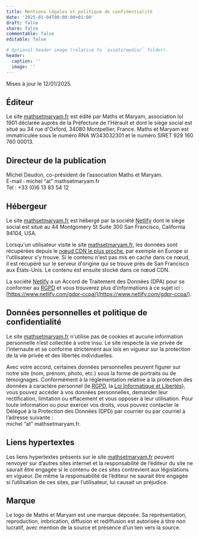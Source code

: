 ```yaml
---
title: Mentions légales et politique de confidentialité
date: '2025-01-04T00:00:00+01:00'
draft: false
share: false
commentable: false
editable: false

# Optional header image (relative to `assets/media/` folder).
header:
  caption: ''
  image: ''
---
```


Mises à jour le 12/01/2025.

## Éditeur

Le site [mathsetmaryam.fr](https://www.mathsetmaryam.fr/) est édité par Maths et Maryam, association loi 1901 déclarée auprès de la Préfecture de l'Hérault et dont le siège social est situé au 34 rue d'Oxford, 34080 Montpellier, France. Maths et Maryam est immatriculée sous le numéro RNA W343032301 et le numéro SIRET 929 160 760 00013.

## Directeur de la publication

Michel Deudon, co-président de l’association Maths et Maryam. <br>
E-mail : michel “at” mathsetmaryam.fr <br>
Tel : +33 (0)6 13 83 54 12

## Hébergeur

Le site [mathsetmaryam.fr](https://www.mathsetmaryam.fr/) est hébergé par la société [Netlify](https://www.netlify.com/) dont le siège social est situé au 44 Montgomery St Suite 300 San Francisco, California 94104, USA.

Lorsqu'un utilisateur visite le site [mathsetmaryam.fr](https://www.mathsetmaryam.fr/), les données sont récupérées depuis le [nœud CDN le plus proche](https://answers.netlify.com/t/support-guide-how-are-requests-routed-to-the-nearest-netlify-cdn-node/105), par exemple en Europe si l'utilisateur s'y trouve. Si le contenu n'est pas mis en cache dans ce nœud, il est récupéré sur le serveur d'origine qui se trouve près de San Francisco aux États-Unis. Le contenu est ensuite stocké dans ce nœud CDN.

La société [Netlify](https://www.netlify.com/) a un Accord de Traitement des Données (DPA) pour se conformer au [RGPD](https://www.cnil.fr/fr/mes-demarches/les-droits-pour-maitriser-vos-donnees-personnelles) et vous trouverez plus d'informations à ce sujet ici :
[https://www.netlify.com/gdpr-ccpa/](https://www.netlify.com/gdpr-ccpa/).

## Données personnelles et politique de confidentialité

Le site [mathsetmaryam.fr](https://www.mathsetmaryam.fr/) n'utilise pas de cookies et aucune information personnelle n’est collectée à votre insu. Le site respecte la vie privée de l’internaute et se conforme strictement aux lois en vigueur sur la protection de la vie privée et des libertés individuelles.

Avec votre accord, certaines données personnelles peuvent figurer sur notre site (nom, prénom, photo, etc.) sous la forme de portraits ou de témoignages. Conformément à la réglementation relative à la protection des données à caractère personnel (le [RGPD](https://www.cnil.fr/fr/mes-demarches/les-droits-pour-maitriser-vos-donnees-personnelles), la [Loi Informatique et Libertés](https://www.vie-publique.fr/eclairage/19591-protection-des-donnees-personnelles-essentiel-loi-cnil-du-20-juin-2018)), vous pouvez accéder à vos données personnelles, demander leur rectification, limitation ou effacement et vous opposer à leur utilisation. Pour toute information ou pour exercer vos droits, vous pouvez contacter le Délégué à la Protection des Données (DPD) par courrier ou par courriel à l’adresse suivante : <br>
michel “at” mathsetmaryam.fr.

## Liens hypertextes

Les liens hypertextes présents sur le site [mathsetmaryam.fr](https://www.mathsetmaryam.fr/) peuvent renvoyer sur d’autres sites internet et la responsabilité de l’éditeur du site ne saurait être engagée si le contenu de ces sites contrevient aux législations en vigueur. De même la responsabilité de l’éditeur ne saurait être engagée si l’utilisation de ces sites, par l’utilisateur, lui causait un préjudice.

## Marque

Le logo de Maths et Maryam est une marque déposée. Sa représentation, reproduction, imbrication, diffusion et rediffusion est autorisée à titre non lucratif, avec mention de la source et présence d’un lien vers la source.